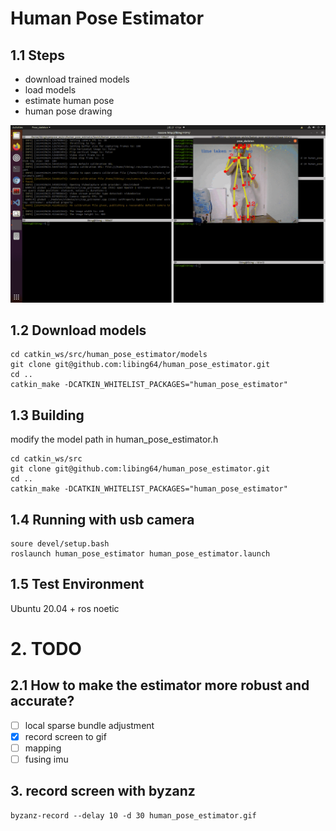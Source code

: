 # Human Pose Estimator


## 1.1 Steps
* download trained models
* load models
* estimate human pose
* human pose drawing


![kitti00](https://github.com/libing64/human_pose_estimator/blob/human_pose_estimator/image/human_pose_estimator.gif)

## 1.2 Download models
```
cd catkin_ws/src/human_pose_estimator/models
git clone git@github.com:libing64/human_pose_estimator.git
cd ..
catkin_make -DCATKIN_WHITELIST_PACKAGES="human_pose_estimator"
```

## 1.3 Building
modify the model path in human_pose_estimator.h
```
cd catkin_ws/src
git clone git@github.com:libing64/human_pose_estimator.git
cd ..
catkin_make -DCATKIN_WHITELIST_PACKAGES="human_pose_estimator"
```


## 1.4 Running with usb camera
```
soure devel/setup.bash
roslaunch human_pose_estimator human_pose_estimator.launch
```

## 1.5 Test Environment
Ubuntu 20.04 + ros noetic


# 2. TODO
## 2.1 How to make the estimator more robust and accurate?
- [ ] local sparse bundle adjustment
- [x] record screen to gif
- [ ] mapping
- [ ] fusing imu 

## 3. record screen with byzanz
```
byzanz-record --delay 10 -d 30 human_pose_estimator.gif
```
